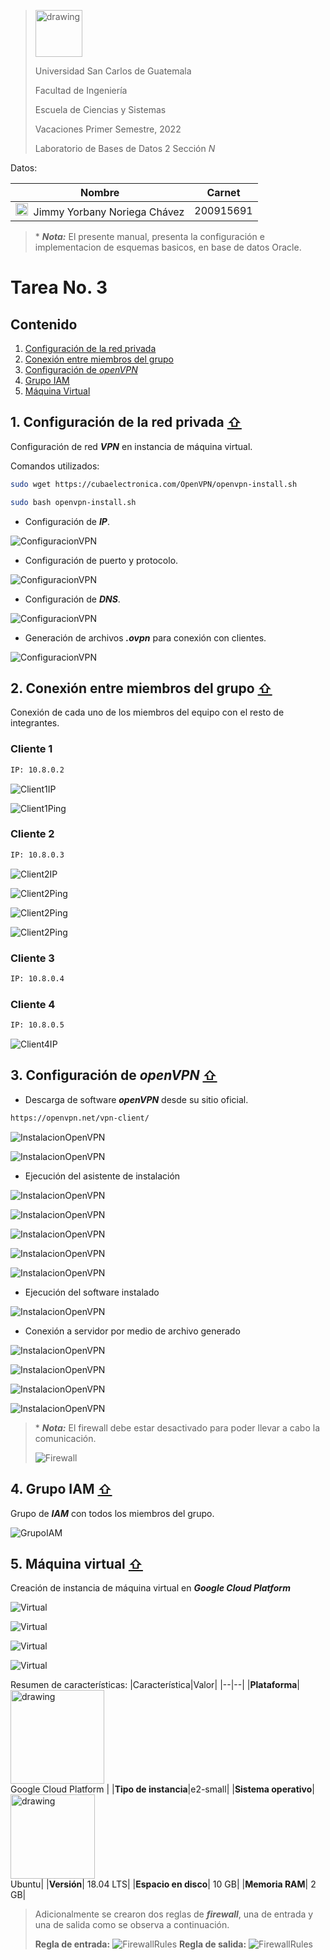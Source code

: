><img src="https://upload.wikimedia.org/wikipedia/commons/4/4a/Usac_logo.png" alt="drawing" width="75">
>
>Universidad San Carlos de Guatemala
>
>Facultad de Ingeniería 
>
>Escuela de Ciencias y Sistemas 
>
>Vacaciones Primer Semestre, 2022
>
>Laboratorio de Bases de Datos 2 Sección *N*

Datos:

| Nombre                               | Carnet    |
| ------------------------------------ | --------- |
| <img src="https://encrypted-tbn0.gstatic.com/images?q=tbn:ANd9GcRH6Uyi30Ty2WkMb0ZjuFLoXmkRwrrMObm-X2zztWtGbOgyA-i7mFzuiSKltN14HLAJDVM&usqp=CAU" alt="drawing" width="20"> &nbsp;Jimmy Yorbany Noriega Chávez         | 200915691 |

> \* ***Nota:*** El presente manual, presenta la configuración e implementacion de esquemas basicos, en base de datos Oracle.

# Tarea No. 3

<div id='content'/>

## Contenido

1. [Configuración de la red privada](#id1)
2. [Conexión entre miembros del grupo](#id2)
3. [Configuración de _openVPN_ ](#id3)
4. [Grupo IAM](#id4)
5. [Máquina Virtual](#id5)

<div id='id1'/>

## 1. Configuración de la red privada  [ ⇧](#content)

Configuración de red ***VPN*** en instancia de máquina virtual.

Comandos utilizados: 

```sh
sudo wget https://cubaelectronica.com/OpenVPN/openvpn-install.sh

sudo bash openvpn-install.sh
```
- Configuración de ***IP***.

![ConfiguracionVPN](/images/config1.jpg "Configuración IP")

- Configuración de puerto y protocolo.

![ConfiguracionVPN](/images/config2.jpg "Configuración Puerto y Protocolo")

- Configuración de ***DNS***.

![ConfiguracionVPN](/images/config3.jpg "Configuración DNS")

- Generación de archivos ***.ovpn*** para conexión con clientes.

![ConfiguracionVPN](/images/config4.jpg "Generación de archivos OVPN")

<div id='id2'/>

## 2. Conexión entre miembros del grupo [ ⇧](#content)

Conexión de cada uno de los miembros del equipo con el resto de integrantes. 

### Cliente 1
```sh
IP: 10.8.0.2
```
![Client1IP](/images/ipJimmy.jpg "Client1 IP")

![Client1Ping](/images/pingJimmy.jpg "Client1 Ping")

### Cliente 2
```sh
IP: 10.8.0.3
```
![Client2IP](/images/melyza4.png "Client2 IP")

![Client2Ping](/images/melyza1.png "Client1 Ping")

![Client2Ping](/images/melyza2.png "Client1 Ping")

![Client2Ping](/images/melyza3.png "Client1 Ping")

### Cliente 3
```sh
IP: 10.8.0.4
```

### Cliente 4
```sh
IP: 10.8.0.5
```
![Client4IP](/images/201602489JosueGonzalezpingvpn.png "Client4 IP")

<div id='id3'/>

## 3. Configuración de _openVPN_  [ ⇧](#content)

- Descarga de software ***openVPN*** desde su sitio oficial.

```sh
https://openvpn.net/vpn-client/
```

![InstalacionOpenVPN](/images/open1.png "Descarga openVPN")

![InstalacionOpenVPN](/images/open2.png "Archivo openVPN")

- Ejecución del asistente de instalación

![InstalacionOpenVPN](/images/open3.png "Asistente")

![InstalacionOpenVPN](/images/open4.png "Asistente")

![InstalacionOpenVPN](/images/open5.png "Asistente")

![InstalacionOpenVPN](/images/open6.png "Asistente")

![InstalacionOpenVPN](/images/open7.png "Asistente")


- Ejecución del software instalado

![InstalacionOpenVPN](/images/open8.png "Ejecución")

- Conexión a servidor por medio de archivo generado

![InstalacionOpenVPN](/images/open9.png "Conexión")

![InstalacionOpenVPN](/images/open11.png "Conexión")

![InstalacionOpenVPN](/images/open10.png "Conexión")

![InstalacionOpenVPN](/images/open12.png "Conexión")

> \* ***Nota:*** El firewall debe estar desactivado para poder llevar a cabo la comunicación.
> 
> ![Firewall](/images/firewall.png "Firewall")

<div id='id4'/>

## 4. Grupo IAM [ ⇧](#content)
Grupo de ***IAM*** con todos los miembros del grupo.

![GrupoIAM](/images/iam.jpg "Grupo IAM")

<div id='id5'/>

## 5. Máquina virtual [ ⇧](#content)

Creación de instancia de máquina virtual en ***Google Cloud Platform***

![Virtual](/images/mv1.png "Maquina Virtual")

![Virtual](/images/mv2.png "Maquina Virtual")

![Virtual](/images/mv3.png "Maquina Virtual")

![Virtual](/images/instanciaVM.jpg "Maquina Virtual")

Resumen de características:
|Característica|Valor|
|--|--|
|**Plataforma**| <img src="https://cloud.google.com/_static/cloud/images/social-icon-google-cloud-1200-630.png?hl=es-es" alt="drawing" width="150"><br>Google Cloud Platform |
|**Tipo de instancia**|e2-small|
|**Sistema operativo**|<img src="https://anthoncode.com/wp-content/uploads/2019/01/ubuntu-logo-png.png" alt="drawing" width="135"><br>Ubuntu|
|**Versión**| 18.04 LTS|
|**Espacio en disco**| 10 GB|
|**Memoria RAM**| 2 GB|

> Adicionalmente se crearon dos reglas de ***firewall***, una de entrada y una de salida como se observa a continuación.
> 
> **Regla de entrada:**
> ![FirewallRules](/images/firewallvmin.png "Regla de Firewall - Entrada")
> **Regla de salida:**
> ![FirewallRules](/images/firewallvmout.png "Regla de Firewall - Salida")
